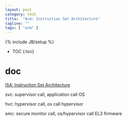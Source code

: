 ```yaml
---
layout: post
category: tech
title:  "Arm: Instruction Set Architecture"
tagline: ""
tags: [ "arm" ] 
---
```

{% include JB/setup %}

* TOC
{:toc}

# doc

[ISA: Instruction Set Architecture](https://developer.arm.com/architectures/instruction-sets)

svc: supervisor call, application call OS

hvc: hypervisor call, os call hypervisor

smc: secure monitor call, os/hypervisor call EL3 firmware


